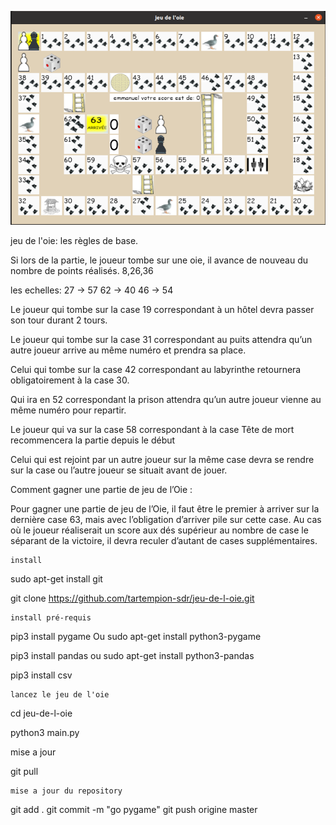 ![alt tag](https://github.com/tartempion-sdr/jeu-de-l-oie/blob/master/assets/capture-decran-de-2023-03-08-00-26-29.png)


jeu de l'oie: les règles de base.

Si lors de la partie, le joueur tombe sur une oie, il avance de nouveau du nombre de points réalisés. 8,26,36



les echelles:   27 -> 57
                62 -> 40 
                46 -> 54

Le joueur qui tombe sur la case 19 correspondant à un hôtel devra passer son tour durant 2 tours.


Le joueur qui tombe sur la case 31 correspondant au puits attendra qu’un autre joueur arrive au même numéro et prendra sa place.


Celui qui tombe sur la case 42 correspondant au labyrinthe retournera obligatoirement à la case 30.


Qui ira en 52 correspondant la prison attendra qu’un autre joueur vienne au même numéro pour repartir.


Le joueur qui va sur la case 58 correspondant à la case Tête de mort recommencera la partie depuis le début


Celui qui est rejoint par un autre joueur sur la même case devra se rendre sur la case ou l’autre joueur se situait avant de jouer.

Comment gagner une partie de jeu de l’Oie :

Pour gagner une partie de jeu de l’Oie, il faut être le premier à arriver sur la dernière case 63, mais avec l’obligation d’arriver pile sur cette case. Au cas où le joueur réaliserait un score aux dés supérieur au nombre de case le séparant de la victoire, il devra reculer d’autant de cases supplémentaires.

    install

sudo apt-get install git

git clone https://github.com/tartempion-sdr/jeu-de-l-oie.git

    install pré-requis

pip3 install pygame
Ou
sudo apt-get install python3-pygame

pip3 install pandas
ou 
sudo apt-get install python3-pandas

pip3 install csv



    lancez le jeu de l'oie

cd jeu-de-l-oie

python3 main.py

   mise a jour

git pull

    mise a jour du repository
    
git add .
git commit -m "go pygame" 
git push origine master